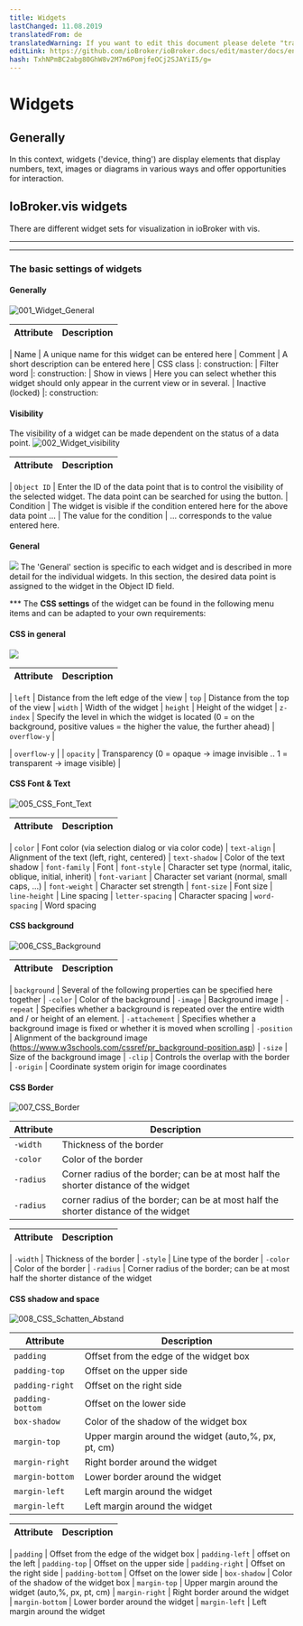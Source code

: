```yaml
---
title: Widgets
lastChanged: 11.08.2019
translatedFrom: de
translatedWarning: If you want to edit this document please delete "translatedFrom" field, elsewise this document will be translated automatically again
editLink: https://github.com/ioBroker/ioBroker.docs/edit/master/docs/en/viz/widgets.md
hash: TxhNPmBC2abg80GhW8v2M7m6PomjfeOCj2SJAYiI5/g=
---
```

# Widgets
## Generally
In this context, widgets ('device, thing') are display elements that display numbers, text, images or diagrams in various ways and offer opportunities for interaction.

## IoBroker.vis widgets
There are different widget sets for visualization in ioBroker with vis.

-------------------------------------------------------------------------------
-------------------------------------------------------------------------------

### The basic settings of widgets
#### Generally
![001_Widget_General](../../de/viz/media/vis_widgets_001_Widget_Generell.jpg)

| Attribute | Description |
|-----|----|

| Name | A unique name for this widget can be entered here | Comment | A short description can be entered here | CSS class |: construction: | Filter word |: construction: | Show in views | Here you can select whether this widget should only appear in the current view or in several.
| Inactive (locked) |: construction:

#### **Visibility**
The visibility of a widget can be made dependent on the status of a data point.
![002_Widget_visibility](../../de/viz/media/vis_widgets-2_002_Widget_Sichtbarkeit.jpg)

| Attribute | Description |
|----|----|

| `Object ID` | Enter the ID of the data point that is to control the visibility of the selected widget. The data point can be searched for using the button.
| Condition | The widget is visible if the condition entered here for the above data point ...
| The value for the condition | ... corresponds to the value entered here.

#### **General**
![](../../de/viz/media/vis_widgets_003_Widget_Allgemein.jpg) The 'General' section is specific to each widget and is described in more detail for the individual widgets.
In this section, the desired data point is assigned to the widget in the Object ID field.

*** The **CSS settings** of the widget can be found in the following menu items and can be adapted to your own requirements:

#### **CSS in general**
![](../../de/viz/media/vis_widgets_004_CSS_allgemein.jpg)

| Attribute | Description |
|-----|----|

| `left` | Distance from the left edge of the view | `top` | Distance from the top of the view | `width` | Width of the widget | `height` | Height of the widget | `z-index` | Specify the level in which the widget is located (0 = on the background, positive values = the higher the value, the further ahead) | `overflow-y` |

| `overflow-y` |
| `opacity` | Transparency (0 = opaque -> image invisible .. 1 = transparent -> image visible) |

#### CSS Font & Text
![005_CSS_Font_Text](../../de/viz/media/vis_widgets_005_CSS_Font_Text.jpg)

| Attribute | Description |
|-----|----|

| `color` | Font color (via selection dialog or via color code) | `text-align` | Alignment of the text (left, right, centered) | `text-shadow` | Color of the text shadow | `font-family` | Font | `font-style` | Character set type (normal, italic, oblique, initial, inherit) | `font-variant` | Character set variant (normal, small caps, ...) | `font-weight` | Character set strength | `font-size` | Font size | `line-height` | Line spacing | `letter-spacing` | Character spacing | `word-spacing` | Word spacing

#### **CSS background**
![006_CSS_Background](../../de/viz/media/vis_widgets_006_CSS_Hintergrund.jpg)

| Attribute | Description |
|-----|-----|

| `background` | Several of the following properties can be specified here together | `-color` | Color of the background | `-image` | Background image | `-repeat` | Specifies whether a background is repeated over the entire width and / or height of an element.
| `-attachement` | Specifies whether a background image is fixed or whether it is moved when scrolling | `-position` | Alignment of the background image (https://www.w3schools.com/cssref/pr_background-position.asp) | `-size` | Size of the background image | `-clip` | Controls the overlap with the border | `-origin` | Coordinate system origin for image coordinates

#### **CSS Border**
![007_CSS_Border](../../de/viz/media/vis_widgets_007_CSS_Border.jpg)

| Attribute | Description |
|----|----|
| `-width` | Thickness of the border | |
| `-color` | Color of the border |
| `-radius` | Corner radius of the border; can be at most half the shorter distance of the widget |
| `-radius` | corner radius of the border; can be at most half the shorter distance of the widget |

| Attribute | Description |
|-----|----|

| `-width` | Thickness of the border | `-style` | Line type of the border | `-color` | Color of the border | `-radius` | Corner radius of the border; can be at most half the shorter distance of the widget

#### CSS shadow and space
![008_CSS_Schatten_Abstand](../../de/viz/media/vis_widgets_008_CSS_Schatten_Abstand.jpg)

| Attribute | Description |
|----|----|
| `padding` | Offset from the edge of the widget box |
| `padding-top` | Offset on the upper side |
| `padding-right` | Offset on the right side |
| `padding-bottom` | Offset on the lower side |
| `box-shadow` | Color of the shadow of the widget box |
| `margin-top` | Upper margin around the widget (auto,%, px, pt, cm) |
| `margin-right` | Right border around the widget |
| `margin-bottom` | Lower border around the widget |
| `margin-left` | Left margin around the widget |
| `margin-left` | Left margin around the widget |

| Attribute | Description |
|-----|----|

| `padding` | Offset from the edge of the widget box | `padding-left` | offset on the left | `padding-top` | Offset on the upper side | `padding-right` | Offset on the right side | `padding-bottom` | Offset on the lower side | `box-shadow` | Color of the shadow of the widget box | `margin-top` | Upper margin around the widget (auto,%, px, pt, cm) | `margin-right` | Right border around the widget | `margin-bottom` | Lower border around the widget | `margin-left` | Left margin around the widget